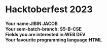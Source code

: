 # Hacktoberfest 2023

**Your name:JIBIN JACOB**  
**Your sem-batch-branch: S5-B-CSE**  
**Fields you are interested in:WEB DEV**  
**Your favourite programming language:HTML**
